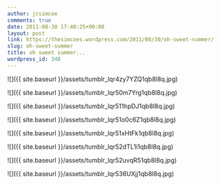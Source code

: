 ```yaml
---
author: jcsimcoe
comments: true
date: 2011-08-30 17:40:25+00:00
layout: post
link: https://thesimcoes.wordpress.com/2011/08/30/oh-sweet-summer/
slug: oh-sweet-summer
title: oh sweet summer...
wordpress_id: 348
---
```


![]({{ site.baseurl }}/assets/tumblr_lqr4zy7YZQ1qb8l8q.jpg)




![]({{ site.baseurl }}/assets/tumblr_lqr50m7Yrg1qb8l8q.jpg)




![]({{ site.baseurl }}/assets/tumblr_lqr511hpDJ1qb8l8q.jpg)




![]({{ site.baseurl }}/assets/tumblr_lqr51o0c6Z1qb8l8q.jpg)




![]({{ site.baseurl }}/assets/tumblr_lqr51xHtFk1qb8l8q.jpg)




![]({{ site.baseurl }}/assets/tumblr_lqr52dTL1i1qb8l8q.jpg)




![]({{ site.baseurl }}/assets/tumblr_lqr52uvqR51qb8l8q.jpg)




![]({{ site.baseurl }}/assets/tumblr_lqr536UXjj1qb8l8q.jpg)
